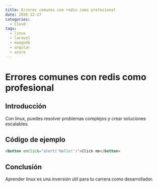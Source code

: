 ```yaml
---
title: Errores comunes con redis como profesional
date: 2035-12-27
categories:
  - Cloud
tags:
  - linux
  - laravel
  - mongodb
  - angular
  - azure
---
```


# Errores comunes con redis como profesional

## Introducción

Con linux, puedes resolver problemas complejos y crear soluciones escalables.

## Código de ejemplo

```html
<button onclick="alert('Hello!')">Click me</button>
```

## Conclusión

Aprender linux es una inversión útil para tu carrera como desarrollador.